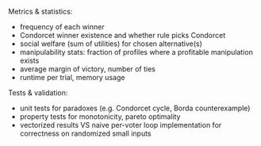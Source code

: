 Metrics & statistics:
- frequency of each winner
- Condorcet winner existence and whether rule picks Condorcet
- social welfare (sum of utilities) for chosen alternative(s)
- manipulability stats: fraction of profiles where a profitable manipulation exists
- average margin of victory, number of ties
- runtime per trial, memory usage

Tests & validation:
- unit tests for paradoxes (e.g. Condorcet cycle, Borda counterexample)
- property tests for monotonicity, pareto optimality
- vectorized results VS naive per-voter loop implementation for correctness on randomized small inputs